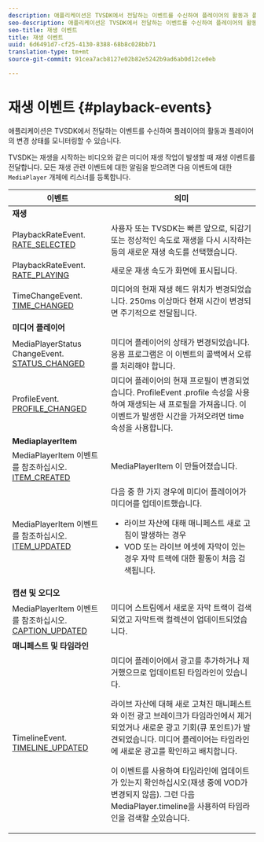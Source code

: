 ```yaml
---
description: 애플리케이션은 TVSDK에서 전달하는 이벤트를 수신하여 플레이어의 활동과 플레이어의 변경 상태를 모니터링할 수 있습니다.
seo-description: 애플리케이션은 TVSDK에서 전달하는 이벤트를 수신하여 플레이어의 활동과 플레이어의 변경 상태를 모니터링할 수 있습니다.
seo-title: 재생 이벤트
title: 재생 이벤트
uuid: 6d6491d7-cf25-4130-8388-68b8c028bb71
translation-type: tm+mt
source-git-commit: 91cea7acb8127e02b82e5242b9ad6ab0d12ce0eb

---
```



# 재생 이벤트 {#playback-events}

애플리케이션은 TVSDK에서 전달하는 이벤트를 수신하여 플레이어의 활동과 플레이어의 변경 상태를 모니터링할 수 있습니다.

TVSDK는 재생을 시작하는 비디오와 같은 미디어 재생 작업이 발생할 때 재생 이벤트를 전달합니다. 모든 재생 관련 이벤트에 대한 알림을 받으려면 다음 이벤트에 대한 `MediaPlayer` 개체에 리스너를 등록합니다.

<table frame="all" colsep="1" rowsep="1" id="table_922EEA3DE0BD47BA982E11F890CA0A6B"> 
 <thead> 
  <tr rowsep="1"> 
   <th colname="1" class="entry"> 이벤트 </th> 
   <th colname="2" class="entry"> 의미 </th> 
  </tr> 
 </thead>
 <tbody> 
  <tr rowsep="1"> 
   <td colname="1"><b>재생</b> </td> 
   <td colname="2"> </td>
  </tr> 
  <tr rowsep="1"> 
   <td colname="1">PlaybackRateEvent.<a href="https://help.adobe.com/en_US/primetime/api/psdk/asdoc-dhls_1.4/com/adobe/mediacore/events/PlaybackRateEvent.html#RATE_SELECTED" format="html" scope="external"> RATE_SELECTED</a> </td> 
   <td colname="2"> 사용자 또는 TVSDK는 빠른 앞으로, 되감기 또는 정상적인 속도로 재생을 다시 시작하는 등의 새로운 재생 속도를 선택했습니다. </td> 
  </tr> 
  <tr rowsep="1"> 
   <td colname="1">PlaybackRateEvent.<a href="https://help.adobe.com/en_US/primetime/api/psdk/asdoc-dhls_1.4/com/adobe/mediacore/events/PlaybackRateEvent.html#RATE_PLAYING" format="html" scope="external"> RATE_PLAYING</a> </td> 
   <td colname="2"> 새로운 재생 속도가 화면에 표시됩니다. </td> 
  </tr> 
  <tr rowsep="1"> 
   <td colname="1"> TimeChangeEvent.<a href="https://help.adobe.com/en_US/primetime/api/psdk/asdoc-dhls_1.4/com/adobe/mediacore/events/TimeChangeEvent.html#TIME_CHANGED" format="html" scope="external"> TIME_CHANGED</a> </td> 
   <td colname="2"> 미디어의 현재 재생 헤드 위치가 변경되었습니다. 250ms 이상마다 현재 시간이 변경되면 주기적으로 전달됩니다. </td> 
  </tr> 
  <tr rowsep="1"> 
   <td colname="1"><b>미디어 플레이어</b> </td> 
   <td colname="2"> </td>
  </tr> 
  <tr rowsep="1"> 
   <td colname="1">MediaPlayerStatus ChangeEvent.<a href="https://help.adobe.com/en_US/primetime/api/psdk/asdoc-dhls_1.4/com/adobe/mediacore/events/MediaPlayerStatusChangeEvent.html#STATUS_CHANGED" format="html" scope="external"> STATUS_CHANGED</a> </td> 
   <td colname="2"> 미디어 플레이어의 상태가 변경되었습니다. 응용 프로그램은 이 이벤트의 콜백에서 오류를 처리해야 합니다. </td> 
  </tr> 
  <tr rowsep="1"> 
   <td colname="1">ProfileEvent.<a href="https://help.adobe.com/en_US/primetime/api/psdk/asdoc-dhls_1.4/com/adobe/mediacore/events/ProfileEvent.html#PROFILE_CHANGED" format="html" scope="external"> PROFILE_CHANGED</a> </td> 
   <td colname="2">미디어 플레이어의 현재 프로필이 변경되었습니다. ProfileEvent <span class="codeph"> .profile</span> 속성을 사용하여 재생되는 새 프로필을 가져옵니다. 이 이벤트가 발생한 시간을 가져오려면 <span class="codeph"> time</span> 속성을 사용합니다. </td> 
  </tr> 
  <tr rowsep="1"> 
   <td colname="1"><b>MediaplayerItem</b> </td> 
   <td colname="2"> </td>
  </tr> 
  <tr rowsep="1"> 
   <td colname="1">MediaPlayerItem 이벤트를 참조하십시오.<a href="https://help.adobe.com/en_US/primetime/api/psdk/asdoc-dhls_1.4/com/adobe/mediacore/events/MediaPlayerItemEvent.html#ITEM_CREATED" format="html" scope="external"> ITEM_CREATED</a> </td> 
   <td colname="2">MediaPlayerItem <span class="codeph"> 이</span> 만들어졌습니다. </td> 
  </tr> 
  <tr rowsep="1"> 
   <td colname="1">MediaPlayerItem 이벤트를 참조하십시오.<a href="https://help.adobe.com/en_US/primetime/api/psdk/asdoc-dhls_1.4/com/adobe/mediacore/events/MediaPlayerItemEvent.html#ITEM_UPDATED" format="html" scope="external"> ITEM_UPDATED</a> </td> 
   <td colname="2">다음 중 한 가지 경우에 미디어 플레이어가 미디어를 업데이트했습니다. 
    <ul id="ul_E4D1A1D468544C3B9F8046E9B68A956D"> 
     <li id="li_35A2A417BF924E039D9CB36CFBCDFEB6">라이브 자산에 대해 매니페스트 새로 고침이 발생하는 경우 </li> 
     <li id="li_E7AB380C212B4011B07C3B313282681C">VOD 또는 라이브 에셋에 자막이 있는 경우 자막 트랙에 대한 활동이 처음 검색됩니다. </li> 
    </ul> </td> 
  </tr> 
  <tr rowsep="1"> 
   <td colname="1"><b>캡션 및 오디오</b> </td> 
   <td colname="2"> </td>
  </tr> 
  <tr rowsep="1"> 
   <td colname="1"> MediaPlayerItem 이벤트를 참조하십시오.<a href="https://help.adobe.com/en_US/primetime/api/psdk/asdoc-dhls_1.4/com/adobe/mediacore/events/MediaPlayerItemEvent.html#CAPTION_UPDATED" format="html" scope="external"> CAPTION_UPDATED</a> </td> 
   <td colname="2">미디어 스트림에서 새로운 자막 트랙이 검색되었고 <span class="codeph"> 자막트랙</span> 컬렉션이 업데이트되었습니다. </td> 
  </tr> 
  <tr rowsep="1"> 
   <td colname="1"><b>매니페스트 및 타임라인</b> </td> 
   <td colname="2"> </td>
  </tr> 
  <tr rowsep="0"> 
   <td colname="1">TimelineEvent.<a href="https://help.adobe.com/en_US/primetime/api/psdk/asdoc-dhls_1.4/com/adobe/mediacore/events/TimelineEvent.html#TIMELINE_UPDATED" format="html" scope="external"> TIMELINE_UPDATED</a> </td> 
   <td colname="2">미디어 플레이어에서 광고를 추가하거나 제거했으므로 업데이트된 타임라인이 있습니다. <p>라이브 자산에 대해 새로 고쳐진 매니페스트와 이전 광고 브레이크가 타임라인에서 제거되었거나 새로운 광고 기회(큐 포인트)가 발견되었습니다. 미디어 플레이어는 타임라인에 새로운 광고를 확인하고 배치합니다. </p> <p> 이 이벤트를 사용하여 타임라인에 업데이트가 있는지 확인하십시오(재생 중에 VOD가 변경되지 않음). 그런 다음 MediaPlayer.timeline을 사용하여 타임라인을 검색할 <a href="https://help.adobe.com/en_US/primetime/api/psdk/asdoc-dhls_1.4/com/adobe/mediacore/MediaPlayer.html#timeline" format="html" scope="external"> 수</a>있습니다. </p> </td> 
  </tr> 
 </tbody> 
</table>

